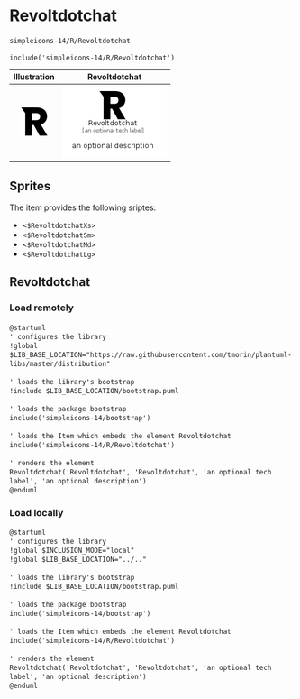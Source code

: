 # Revoltdotchat


```text
simpleicons-14/R/Revoltdotchat
```

```text
include('simpleicons-14/R/Revoltdotchat')
```



| Illustration | Revoltdotchat |
| :---: | :---: |
| ![illustration for Illustration](../../simpleicons-14/R/Revoltdotchat.png) | ![illustration for Revoltdotchat](../../simpleicons-14/R/Revoltdotchat.Local.png) |



## Sprites
The item provides the following sriptes:

- `<$RevoltdotchatXs>`
- `<$RevoltdotchatSm>`
- `<$RevoltdotchatMd>`
- `<$RevoltdotchatLg>`





## Revoltdotchat

### Load remotely
```plantuml
@startuml
' configures the library
!global $LIB_BASE_LOCATION="https://raw.githubusercontent.com/tmorin/plantuml-libs/master/distribution"

' loads the library's bootstrap
!include $LIB_BASE_LOCATION/bootstrap.puml

' loads the package bootstrap
include('simpleicons-14/bootstrap')

' loads the Item which embeds the element Revoltdotchat
include('simpleicons-14/R/Revoltdotchat')

' renders the element
Revoltdotchat('Revoltdotchat', 'Revoltdotchat', 'an optional tech label', 'an optional description')
@enduml
```

### Load locally
```plantuml
@startuml
' configures the library
!global $INCLUSION_MODE="local"
!global $LIB_BASE_LOCATION="../.."

' loads the library's bootstrap
!include $LIB_BASE_LOCATION/bootstrap.puml

' loads the package bootstrap
include('simpleicons-14/bootstrap')

' loads the Item which embeds the element Revoltdotchat
include('simpleicons-14/R/Revoltdotchat')

' renders the element
Revoltdotchat('Revoltdotchat', 'Revoltdotchat', 'an optional tech label', 'an optional description')
@enduml
```

